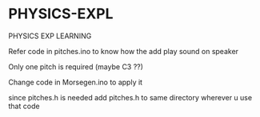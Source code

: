 # PHYSICS-EXPL
PHYSICS EXP LEARNING
 
Refer code in pitches.ino to know how the add play sound on speaker

Only one pitch is required (maybe C3 ??)

Change code in Morsegen.ino to apply it

since pitches.h is needed add pitches.h to same directory wherever u use that code
